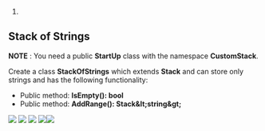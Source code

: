 1.
## Stack of Strings

**NOTE** : You need a public **StartUp** class with the namespace **CustomStack**.

Create a class **StackOfStrings** which extends **Stack** and can store only strings and has the following functionality:

- Public method: **IsEmpty(): bool**
- Public method: **AddRange(): Stack\&lt;string\&gt;**

![](RackMultipart20200828-4-16ei7c8_html_63c6245aa4940ad8.gif) ![](RackMultipart20200828-4-16ei7c8_html_5f0f2ddacbac70d2.gif) ![](RackMultipart20200828-4-16ei7c8_html_51bd00be29b85496.gif) ![](RackMultipart20200828-4-16ei7c8_html_f746d52952cd7e91.gif)[![](RackMultipart20200828-4-16ei7c8_html_3aa486326bfa75e9.png)](https://softuni.org/)

